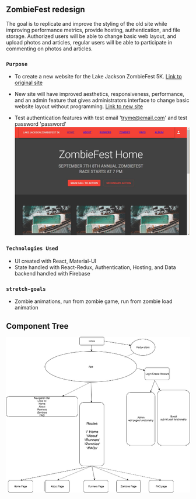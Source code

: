 ## ZombieFest redesign
The goal is to replicate and improve the styling of the old site while improving performance metrics, provide hosting, authentication, and file storage. Authorized users will be able to change basic web layout, and upload photos and articles, regular users will be able to participate in commenting on photos and articles. 

### `Purpose`
- To create a new website for the Lake Jackson ZombieFest 5K. [Link to original site](https://zombiefest.org/)

- New site will have improved aesthetics, responsiveness, performance, and an admin feature that gives administrators interface to change basic website layout without programming. [Link to new site](https://zombiefestlj.firebaseapp.com/)
- Test authentication features with test email 'tryme@email.com' and test password 'password'
![image of home page after login and settings](appearance.JPG)
### `Technologies Used`
- UI created with React, Material-UI
- State handled with React-Redux, Authentication, Hosting, and Data backend handled with Firebase

### `stretch-goals`
- Zombie animations, run from zombie game, run from zombie load animation

## Component Tree

![image of component tree](capstone-component-tree.png)
